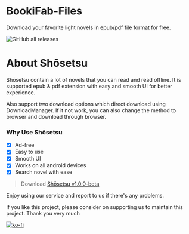 # BookiFab-Files
Download your favorite light novels in epub/pdf file format for free.

![GitHub all releases](https://img.shields.io/github/downloads/CloverClubWork/BookiFab-Files/total?style=for-the-badge&label=Downloads%20v1.0.0-beta&color=Violet&cacheSeconds=3600&link=https%3A%2F%2Fgithub.com%2FCloverClubWork%2FBookiFab-Files%2Freleases%2Fdownload%2Fv1.0.0-beta%2FShosetsu-v1.0.0-beta.apk)

# About Shōsetsu
Shōsetsu contain a lot of novels that you can read and read offline. It is supported epub & pdf extension with easy and smooth UI for better experience.

Also support two download options which direct download using DownloadManager. If it not work, you can also change the method to browser and download through browser.

### Why Use Shōsetsu
- [x] Ad-free
- [x] Easy to use
- [x] Smooth UI
- [x] Works on all android devices
- [x] Search novel with ease

> Download [Shōsetsu v1.0.0-beta](https://github.com/CloverClubWork/BookiFab-Files/releases/download/v1.0.0-beta/Shosetsu-v1.0.0-beta.apk)

Enjoy using our service and report to us if there's any problems.

If you like this project, please consider on supporting us to maintain this project. Thank you very much

[![ko-fi](https://ko-fi.com/img/githubbutton_sm.svg)](https://ko-fi.com/G2G3BK1D2)
